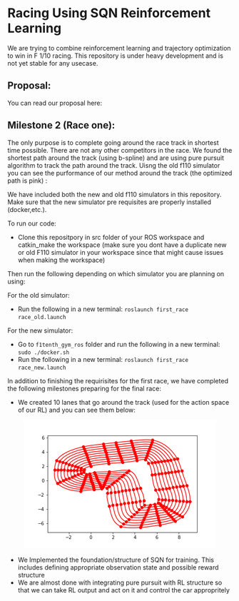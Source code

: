 # Racing Using SQN Reinforcement Learning

We are trying to combine reinforcement learning and trajectory optimization to win in F 1/10 racing. This repository is under heavy development and is not yet stable for any usecase.

## Proposal:

You can read our proposal here:

## Milestone 2 (Race one):

The only purpose is to complete going around the race track in shortest time possible. There are not any other competitors in the race. We found the shortest path around the track (using b-spline) and are using pure pursuit algorithm to track the path around the track. Uisng the old f110 simulator you can see the purformance of our method around the track (the optimized path is pink) :


We have included both the new and old f110 simulators in this repository. Make sure that the new simulator pre requisites are properly installed (docker,etc.).

To run our code:

  * Clone this repositpory in src folder of your ROS workspace and catkin_make the workspace (make sure you dont have a duplicate new or old F110 simulator in your workspace since that might cause issues when making the workspace)

Then run the following depending on which simulator you are planning on using:

For the old simulator:

  *  Run the following in a new terminal: `roslaunch first_race race_old.launch`

For the new simulator:

  *  Go to `f1tenth_gym_ros` folder and run the following in a new terminal: `sudo ./docker.sh`
  *  Run the following in a new terminal: `roslaunch first_race race_new.launch`


In addition to finishing the requirisites for the first race, we have completed the following milestones preparing for the final race:

  *  We created 10 lanes that go around the track (used for the action space of our RL) and you can see them below:
  
  <p align="center">
  <img src="first_race/waypoints/Multi-Paths/paths.png">
</p>
  
  
  *  We Implemented the foundation/structure of SQN for training. This includes defining appropriate observation state and possible reward structure
  *  We are almost done with integrating pure pursuit with RL structure so that we can take RL output and act on it and control the car appropritely
  
  

